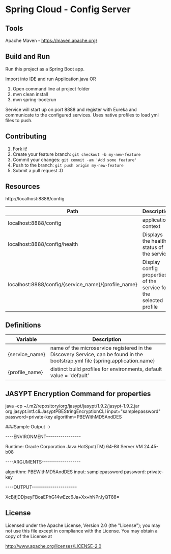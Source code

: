 # Spring Cloud - Config Server


## Tools

Apache Maven - https://maven.apache.org/



## Build and Run 

Run this project as a Spring Boot app. 

Import into IDE and run Application.java OR 

1. Open command line at project folder 
2. mvn clean install
3. mvn spring-boot:run
 
Service will start up on port 8888 and register with Eureka and communicate to the configured services.
Uses native profiles to load yml files to push.



## Contributing

1. Fork it!
2. Create your feature branch: `git checkout -b my-new-feature`
3. Commit your changes: `git commit -am 'Add some feature'`
4. Push to the branch: `git push origin my-new-feature`
5. Submit a pull request :D



## Resources

http://localhost:8888/config

| Path             | Description  |
|------------------|--------------|
| localhost:8888/config   | application context |
| localhost:8888/config/health | Displays the health status of the service |
| localhost:8888/config/{service_name}/{profile_name} | Display config properties of the service for the selected profile |



## Definitions

| Variable         | Description  |
|------------------|--------------|
|{service_name}	   | name of the microservice registered in the Discovery Service, can be found in the bootstrap.yml file {spring.application.name} |
|{profile_name}    | distinct build profiles for environments, default value = 'default' |



## JASYPT Encryption Command for properties

java -cp ~/.m2/repository/org/jasypt/jasypt/1.9.2/jasypt-1.9.2.jar  org.jasypt.intf.cli.JasyptPBEStringEncryptionCLI input="samplepassword" password=private-key algorithm=PBEWithMD5AndDES

###Sample Output ->

----ENVIRONMENT-----------------

Runtime: Oracle Corporation Java HotSpot(TM) 64-Bit Server VM 24.45-b08

----ARGUMENTS-------------------

algorithm: PBEWithMD5AndDES
input: samplepassword
password: private-key

----OUTPUT----------------------

XcBjfjDDjxeyFBoaEPhG14wEzc6Ja+Xx+hNPrJyQT88=



## License

Licensed under the Apache License, Version 2.0 (the "License"); you may not use this file except in compliance with the License. You may obtain a copy of the License at

http://www.apache.org/licenses/LICENSE-2.0